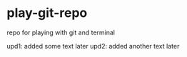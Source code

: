 # play-git-repo
repo for playing with git and terminal

upd1: added some text later
upd2: added another text later

